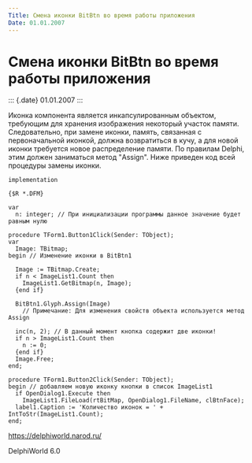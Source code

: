 ```yaml
---
Title: Смена иконки BitBtn во время работы приложения
Date: 01.01.2007
---
```



Смена иконки BitBtn во время работы приложения
==============================================

::: {.date}
01.01.2007
:::

Иконка компонента является инкапсулированным объектом, требующим для
хранения изображения некоторый участок памяти. Следовательно, при замене
иконки, память, связанная с первоначальной иконкой, должна возвратиться
в кучу, а для новой иконки требуется новое распределение памяти. По
правилам Delphi, этим должен заниматься метод "Assign". Ниже приведен
код всей процедуры замены иконки.

    implementation
     
    {$R *.DFM}
     
    var
      n: integer; // При инициализации программы данное значение будет равным нулю
     
    procedure TForm1.Button1Click(Sender: TObject);
    var
      Image: TBitmap;
    begin // Изменение иконки в BitBtn1
     
      Image := TBitmap.Create;
      if n < ImageList1.Count then
        ImageList1.GetBitmap(n, Image);
      {end if}
     
      BitBtn1.Glyph.Assign(Image)
        // Примечание: Для изменения свойств объекта используется метод Assign
     
      inc(n, 2); // В данный момент кнопка содержит две иконки!
      if n > ImageList1.Count then
        n := 0;
      {end if}
      Image.Free;
    end;
     
    procedure TForm1.Button2Click(Sender: TObject);
    begin // добавляем новую иконку кнопки в список ImageList1
      if OpenDialog1.Execute then
        ImageList1.FileLoad(rtBitMap, OpenDialog1.FileName, clBtnFace);
      label1.Caption := 'Количество иконок = ' + IntToStr(ImageList1.Count);
    end;
     
     

<https://delphiworld.narod.ru/>

DelphiWorld 6.0

